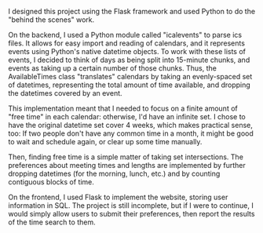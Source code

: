 I designed this project using the Flask framework and used Python to do the "behind the scenes" work. 

On the backend, I used a Python module called "icalevents" to parse ics files. It allows for easy import and reading of calendars, and it represents events using Python's native datetime objects. To work with these lists of events, I decided to think of days as being split into 15-minute chunks, and events as taking up a certain number of those chunks. Thus, the AvailableTimes class "translates" calendars by taking an evenly-spaced set of datetimes, representing the total amount of time available, and dropping the datetimes covered by an event.

This implementation meant that I needed to focus on a finite amount of "free time" in each calendar: otherwise, I'd have an infinite set. I chose to have the original datetime set cover 4 weeks, which makes practical sense, too: If two people don't have any common time in a month, it might be good to wait and schedule again, or clear up some time manually.

Then, finding free time is a simple matter of taking set intersections. The preferences about meeting times and lengths are implemented by further dropping datetimes (for the morning, lunch, etc.) and by counting contiguous blocks of time.

On the frontend, I used Flask to implement the website, storing user information in SQL. The project is still incomplete, but if I were to continue, I would simply allow users to submit their preferences, then report the results of the time search to them.
